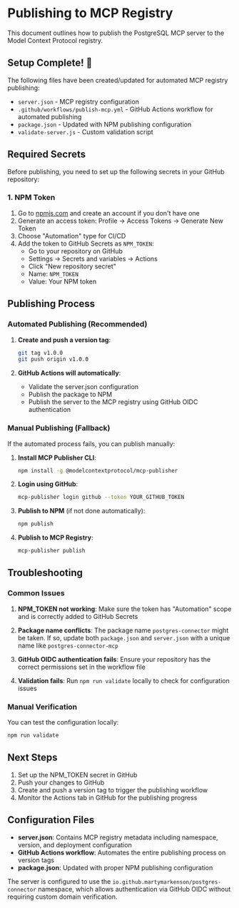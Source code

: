 # Publishing to MCP Registry

This document outlines how to publish the PostgreSQL MCP server to the Model Context Protocol registry.

## Setup Complete! 🎉

The following files have been created/updated for automated MCP registry publishing:

- `server.json` - MCP registry configuration
- `.github/workflows/publish-mcp.yml` - GitHub Actions workflow for automated publishing
- `package.json` - Updated with NPM publishing configuration
- `validate-server.js` - Custom validation script

## Required Secrets

Before publishing, you need to set up the following secrets in your GitHub repository:

### 1. NPM Token
1. Go to [npmjs.com](https://npmjs.com) and create an account if you don't have one
2. Generate an access token: Profile → Access Tokens → Generate New Token
3. Choose "Automation" type for CI/CD
4. Add the token to GitHub Secrets as `NPM_TOKEN`:
   - Go to your repository on GitHub
   - Settings → Secrets and variables → Actions
   - Click "New repository secret"
   - Name: `NPM_TOKEN`
   - Value: Your NPM token

## Publishing Process

### Automated Publishing (Recommended)
1. **Create and push a version tag**:
   ```bash
   git tag v1.0.0
   git push origin v1.0.0
   ```

2. **GitHub Actions will automatically**:
   - Validate the server.json configuration
   - Publish the package to NPM
   - Publish the server to the MCP registry using GitHub OIDC authentication

### Manual Publishing (Fallback)
If the automated process fails, you can publish manually:

1. **Install MCP Publisher CLI**:
   ```bash
   npm install -g @modelcontextprotocol/mcp-publisher
   ```

2. **Login using GitHub**:
   ```bash
   mcp-publisher login github --token YOUR_GITHUB_TOKEN
   ```

3. **Publish to NPM** (if not done automatically):
   ```bash
   npm publish
   ```

4. **Publish to MCP Registry**:
   ```bash
   mcp-publisher publish
   ```

## Troubleshooting

### Common Issues

1. **NPM_TOKEN not working**: Make sure the token has "Automation" scope and is correctly added to GitHub Secrets

2. **Package name conflicts**: The package name `postgres-connector` might be taken. If so, update both `package.json` and `server.json` with a unique name like `postgres-connector-mcp`

3. **GitHub OIDC authentication fails**: Ensure your repository has the correct permissions set in the workflow file

4. **Validation fails**: Run `npm run validate` locally to check for configuration issues

### Manual Verification
You can test the configuration locally:
```bash
npm run validate
```

## Next Steps

1. Set up the NPM_TOKEN secret in GitHub
2. Push your changes to GitHub
3. Create and push a version tag to trigger the publishing workflow
4. Monitor the Actions tab in GitHub for the publishing progress

## Configuration Files

- **server.json**: Contains MCP registry metadata including namespace, version, and deployment configuration
- **GitHub Actions workflow**: Automates the entire publishing process on version tags
- **package.json**: Updated with proper NPM publishing configuration

The server is configured to use the `io.github.martymarkenson/postgres-connector` namespace, which allows authentication via GitHub OIDC without requiring custom domain verification.